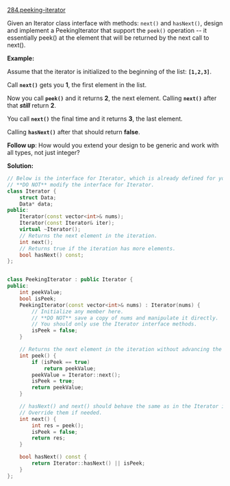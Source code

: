 [284.peeking-iterator](https://leetcode.com/problems/peeking-iterator/)  

Given an Iterator class interface with methods: `next()` and `hasNext()`, design and implement a PeekingIterator that support the `peek()` operation -- it essentially peek() at the element that will be returned by the next call to next().

**Example:**

  
Assume that the iterator is initialized to the beginning of the list: **`[1,2,3]`**.
  

  
Call **`next()`** gets you **1**, the first element in the list.
  
Now you call **`peek()`** and it returns **2**, the next element. Calling **`next()`** after that _**still**_ return **2**. 
  
You call **`next()`** the final time and it returns **3**, the last element. 
  
Calling **`hasNext()`** after that should return **false**.
  

**Follow up**: How would you extend your design to be generic and work with all types, not just integer?  



**Solution:**  

```cpp
// Below is the interface for Iterator, which is already defined for you.
// **DO NOT** modify the interface for Iterator.
class Iterator {
    struct Data;
	Data* data;
public:
	Iterator(const vector<int>& nums);
	Iterator(const Iterator& iter);
	virtual ~Iterator();
	// Returns the next element in the iteration.
	int next();
	// Returns true if the iteration has more elements.
	bool hasNext() const;
};


class PeekingIterator : public Iterator {
public:
    int peekValue;
    bool isPeek;
	PeekingIterator(const vector<int>& nums) : Iterator(nums) {
	    // Initialize any member here.
	    // **DO NOT** save a copy of nums and manipulate it directly.
	    // You should only use the Iterator interface methods.
	    isPeek = false;
	}

    // Returns the next element in the iteration without advancing the iterator.
	int peek() {
        if (isPeek == true)
            return peekValue;
        peekValue = Iterator::next();
        isPeek = true;
        return peekValue;
	}

	// hasNext() and next() should behave the same as in the Iterator interface.
	// Override them if needed.
	int next() {
	    int res = peek();
        isPeek = false;
        return res;
	}

	bool hasNext() const {
	    return Iterator::hasNext() || isPeek;
	}
};
```
      
